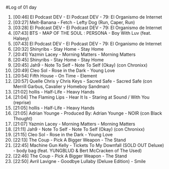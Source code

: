 #Log of 01 day

1. [00:46] El Podcast DEV - El Podcast DEV - 79: El Organismo de Internet
1. [03:27] Melt-Banana - Fetch - Lefty Dog (Run, Caper, Run)
1. [03:28] El Podcast DEV - El Podcast DEV - 79: El Organismo de Internet
1. [07:43] BTS - MAP OF THE SOUL : PERSONA - Boy With Luv (feat. Halsey)
1. [07:43] El Podcast DEV - El Podcast DEV - 79: El Organismo de Internet
1. [20:32] Shinyribs - Stay Home - Stay Home
1. [20:41] Yazmin Lacey - Morning Matters - Morning Matters
1. [20:45] Shinyribs - Stay Home - Stay Home
1. [20:45] Jah9 - Note To Self - Note To Self (Okay) (con Chronixx)
1. [20:49] Cleo Sol - Rose in the Dark - Young Love
1. [20:54] Fifth House - On Time - Element
1. [20:57] Quelle Chris y Chris Keys - Sacred Safe - Sacred Safe (con Merrill Garbus, Cavalier y Homeboy Sandman)
1. [21:02] hollis - Half-Life - Heavy Hands
1. [21:04] The Flaming Lips - Hear It Is - Staring at Sound / With You (reprise)
1. [21:05] hollis - Half-Life - Heavy Hands
1. [21:05] Adrian Younge - Produced By: Adrian Younge - NOIR (con Black Thought)
1. [21:07] Yazmin Lacey - Morning Matters - Morning Matters
1. [21:11] Jah9 - Note To Self - Note To Self (Okay) (con Chronixx)
1. [21:15] Cleo Sol - Rose in the Dark - Young Love
1. [22:13] The Coup - Pick A Bigger Weapon - The Stand
1. [22:45] Machine Gun Kelly - Tickets To My Downfall (SOLD OUT Deluxe) - body bag (feat. YUNGBLUD & Bert McCracken of The Used)
1. [22:46] The Coup - Pick A Bigger Weapon - The Stand
1. [22:50] Avril Lavigne - Goodbye Lullaby (Deluxe Edition) - Smile
